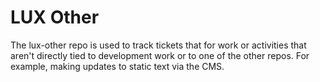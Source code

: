 # LUX Other

The lux-other repo is used to track tickets that for work or activities that aren't directly tied to development work or to one of the other repos. For example, making updates to static text via the CMS.

